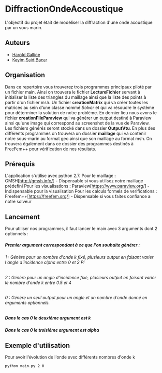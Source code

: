 # DiffractionOndeAccoustique
L'objectif du projet était de modéliser la diffraction d'une onde acoustique par un sous marin.

## Auteurs

* [Harold Gallice](https://www.linkedin.com/in/harold-gallice-43656212a/)
* [Kayim Said Bacar](https://www.linkedin.com/in/kayim-said-bacar/)

## Organisation 
Dans ce repertoire vous trouverez trois programmes principaux piloté par un fichier main. Ainsi on trouvera le fichier **LectureFichier** servant à initialiser la liste des triangles du maillage ainsi que la liste des points à partir d'un fichier msh. Un fichier **creationMatrix** qui va créer toutes les matrices au sein d'une classe nommé *Solver* et qui va résoudre le système pour déterminer la solution de notre problème. En dernier lieu nous avons le fichier **creationFileParaview** qui va générer un output destiné à Paraview ainsi qu'une image qui correspond au screenshot de la vue de Paraview. Les fichiers générés seront stocké dans un dossier **OutputVtu**.
En plus des différents programmes on trouvera un dossier **maillage** qui va contenir notre sous-marin au format geo ainsi que son maillage au format msh. On trouvera également dans ce dossier des programmes destinés à FreeFem++ pour vérification de nos résultats.


## Prérequis

L'application s'utilise avec python 2.7.
Pour le maillage :
GMSH[http://gmsh.info/] - Dispensable si vous utilisez notre maillage prédefini
Pour les visualisations :
Paraview[https://www.paraview.org/] - Indispensable pour la visualisation
Pour les calculs formels de verifications :
Freefem++[https://freefem.org/] - Dispensable si vous faites confiance a notre solveur

## Lancement
Pour utiliser nos programmes, il faut lancer le main avec 3 arguments dont 2 optionnels :

##### Premier argument correspondant à ce que l'on souhaite générer : 
###### 1 : Génère pour un nombre d'onde k fixé, plusieurs output en faisant varier l'angle d'incidence *alpha* entre 0 et 2 *Pi*
###### 2 : Génère pour un angle d'incidence fixé, plusieurs output en faisant varier le nombre d'onde k entre 0.5 et 4
###### 0 : Génère un seul output pour un angle et un nombre d'onde donné en arguments optionnels.

##### Dans le cas 0 le deuxième argument est k
##### Dans le cas 0 le troisième argument est *alpha*

## Exemple d'utilisation

Pour avoir l'évolution de l'onde avec différents nombres d'onde k
```
python main.py 2 0
```
